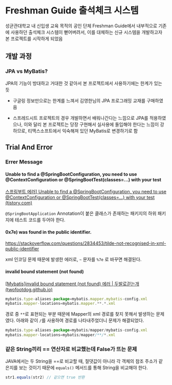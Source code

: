# Freshman Guide 출석체크 시스템



성균관대학교 내 신입생 교육 목적의 공인 단체 Freshman Guide에서 내부적으로 기존에 사용하던 출석체크 시스템이 뻗어버려서, 이를 대체하는 신규 시스템을 개발하고자 본 프로젝트를 시작하게 되었음



## 개발 과정

### JPA vs MyBatis?

JPA의 기능이 방대하고 거대한 것 같아서 본 프로젝트에서 사용하기에는 한계가 있는 듯

- 구글링 정보만으로는 한계를 느껴서 김영한님의 JPA 프로그래밍 교재를 구매하였음

- 스프레드시트 프로젝트의 경우 개발하면서 배워나간다는 느낌으로 JPA를 적용하였으나, 이와 달리 본 프로젝트는 당장 구현해서 실사용에 돌입해야 한다는 느낌이 강하므로, 티맥스소프트에서 익숙해져 있던 MyBatis로 변경하기로 함




## Trial And Error



### Errer Message



#### Unable to find a @SpringBootConfiguration, you need to use @ContextConfiguration or @SpringBootTest(classes=...) with your test

[스프링부트 에러\] Unable to find a @SpringBootConfiguration, you need to use @ContextConfiguration or @SpringBootTest(classes=...) with your test (tistory.com)](https://jjunii486.tistory.com/172)

`@SpringBootApplication` Annotation이 붙은 클래스가 존재하는 패키지의 하위 패키지에 테스트 코드를 두어야 한다.



#### 0x7e) was found in the public identifier.

https://stackoverflow.com/questions/2834453/tilde-not-recognised-in-xml-public-identifier

xml 인코딩 문제 때문에 발생한 에러로, `~` 문자를 `%7e` 로 바꾸면 해결된다.



#### invalid bound statement (not found)

[[Mybatis\]invalid bound statement (not found) 에러 | 두발로걷는개 (twofootdog.github.io)](https://twofootdog.github.io/Mybatis-Invalid-bound-statement(not-found)-에러/)

```javascript
mybatis.type-aliases-package=mybatis.mapper.mybatis-config.xml
mybatis.mapper-locations=mybatis.mapper.**.*.xml
```

경로 중 `**`로 표현되는 부분 때문에 Mapper의 xml 경로를 찾지 못해서 발생하는 문제였다. 아래와 같이 `/`를 사용하여 경로를 나타내주었더니 문제가 해결되었다.

```javascript
mybatis.type-aliases-package=mybatis/mapper/mybatis-config.xml
mybatis.mapper-locations=mybatis/mapper/**/*.xml
```



### 같은 String끼리 == 연산자로 비교했는데 False가 뜨는 문제

JAVA에서는 두 String을 ==로 비교할 때, 절댓값이 아니라 각 객체의 참조 주소가 같은지를 보는 것이기 때문에 `equals()` 메서드를 통해 String을 비교해야 한다.

```java
str1.equals(str2) // 같으면 true 반환
```

